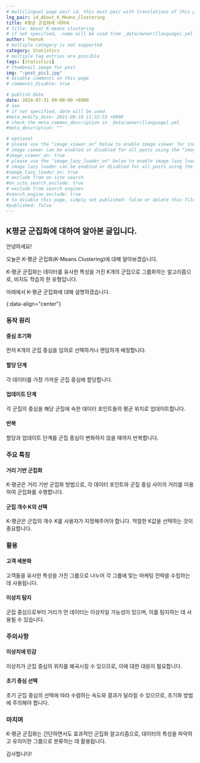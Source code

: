 ```yaml
---
# multilingual page pair id, this must pair with translations of this page. (This name must be unique)
lng_pair: id_About_K_Means_Clustering
title: K평균 군집화에 대하여
# title: About K-means clustering
# if not specified, .name will be used from _data/owner/[language].yml
author: Yeonuk
# multiple category is not supported
category: Statistics
# multiple tag entries are possible
tags: [statistics]
# thumbnail image for post
img: ":post_pic1.jpg"
# disable comments on this page
# comments_disable: true

# publish date
date: 2024-07-31 09:00:00 +0900
# seo
# if not specified, date will be used.
#meta_modify_date: 2021-08-10 11:32:53 +0900
# check the meta_common_description in _data/owner/[language].yml
#meta_description: ""

# optional
# please use the "image_viewer_on" below to enable image viewer for individual pages or posts (_posts/ or [language]/_posts folders).
# image viewer can be enabled or disabled for all posts using the "image_viewer_posts: true" setting in _data/conf/main.yml.
#image_viewer_on: true
# please use the "image_lazy_loader_on" below to enable image lazy loader for individual pages or posts (_posts/ or [language]/_posts folders).
# image lazy loader can be enabled or disabled for all posts using the "image_lazy_loader_posts: true" setting in _data/conf/main.yml.
#image_lazy_loader_on: true
# exclude from on site search
#on_site_search_exclude: true
# exclude from search engines
#search_engine_exclude: true
# to disable this page, simply set published: false or delete this file
#published: false
---
```


<!-- outline-start -->

## K평균 군집화에 대하여 알아본 글입니다.

안녕하세요!

오늘은 K-평균 군집화(K-Means Clustering)에 대해 알아보겠습니다.

K-평균 군집화는 데이터를 유사한 특성을 가진 K개의 군집으로 그룹화하는 알고리즘으로, 비지도 학습의 한 유형입니다.

아래에서 K-평균 군집화에 대해 설명하겠습니다.

{:data-align="center"}

<!-- outline-end -->

### 동작 원리

#### 중심 초기화

먼저 K개의 군집 중심을 임의로 선택하거나 랜덤하게 배정합니다.

#### 할당 단계

각 데이터를 가장 가까운 군집 중심에 할당합니다.

#### 업데이트 단계

각 군집의 중심을 해당 군집에 속한 데이터 포인트들의 평균 위치로 업데이트합니다.

#### 반복

할당과 업데이트 단계를 군집 중심이 변화하지 않을 때까지 반복합니다.

### 주요 특징

#### 거리 기반 군집화

K-평균은 거리 기반 군집화 방법으로, 각 데이터 포인트와 군집 중심 사이의 거리를 이용하여 군집화를 수행합니다.

#### 군집 개수 K의 선택

K-평균은 군집의 개수 K를 사용자가 지정해주어야 합니다. 적절한 K값을 선택하는 것이 중요합니다.

### 활용

#### 고객 세분화

고객들을 유사한 특성을 가진 그룹으로 나누어 각 그룹에 맞는 마케팅 전략을 수립하는 데 사용됩니다.

#### 이상치 탐지

군집 중심으로부터 거리가 먼 데이터는 이상치일 가능성이 있으며, 이를 탐지하는 데 사용될 수 있습니다.

### 주의사항

#### 이상치에 민감

이상치가 군집 중심의 위치를 왜곡시킬 수 있으므로, 이에 대한 대응이 필요합니다.

#### 초기 중심 선택

초기 군집 중심의 선택에 따라 수렴하는 속도와 결과가 달라질 수 있으므로, 초기화 방법에 주의해야 합니다.

### 마치며

K-평균 군집화는 간단하면서도 효과적인 군집화 알고리즘으로, 데이터의 특성을 파악하고 유의미한 그룹으로 분류하는 데 활용됩니다.

감사합니다!
